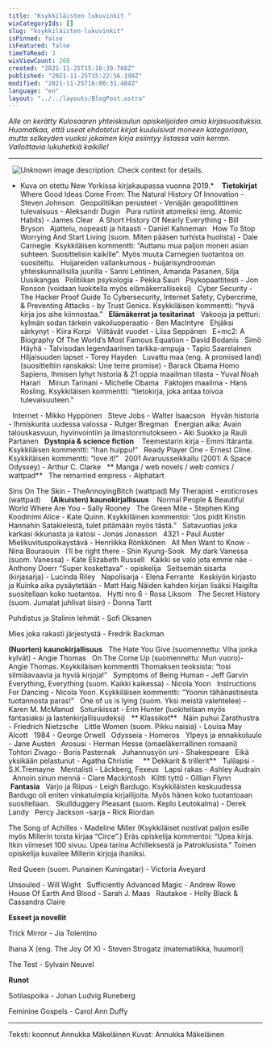 ```yaml
---
title: "Ksykkiläisten lukuvinkit "
wixCategoryIds: []
slug: "ksykkiläisten-lukuvinkit"
isPinned: false
isFeatured: false
timeToRead: 3
wixViewCount: 260
created: "2021-11-25T15:16:39.768Z"
published: "2021-11-25T15:22:56.198Z"
modified: "2021-11-25T16:00:31.484Z"
language: "en"
layout: "../../layouts/BlogPost.astro"
---
```

*Alle on kerätty Kulosaaren yhteiskoulun opiskelijoiden omia kirjasuosituksia. Huomatkaa, että useat ehdotetut kirjat kuuluisivat moneen kategoriaan, mutta selkeyden vuoksi jokainen kirja esiintyy listassa vain kerran. Valloittavia lukuhetkiä kaikille!*

---
&nbsp;
![Unknown image description. Check context for details.](https://static.wixstatic.com/media/18093e_2af8dd81f7b749109f4ec54fef202e62~mv2.jpg) <!-- Original name: kirjahylly.jpg -->
* Kuva on otettu New Yorkissa kirjakaupassa vuonna 2019.*
&nbsp;
&nbsp;**Tietokirjat**
&nbsp;
Where Good Ideas Come From: The Natural History Of Innovation - Steven Johnson
&nbsp;
Geopolitiikan perusteet - Venäjän geopoliittinen tulevaisuus - Aleksandr Dugin
&nbsp;
Pura rutiinit atomeiksi (eng. Atomic Habits) - James Clear
&nbsp;
A Short History Of Nearly Everything - Bill Bryson
&nbsp;
Ajattelu, nopeasti ja hitaasti - Daniel Kahneman
&nbsp;
How To Stop Worrying And Start Living (suom. Miten pääsen turhista huolista) - Dale Carnegie. Ksykkiläisen kommentti: “Auttanu mua paljon monen asian suhteen. Suosittelisin kaikille”. Myös muuta Carnegien tuotantoa on suositeltu.
&nbsp;
Huijareiden vallankumous - huijarisyndrooman yhteiskunnallisilla juurilla - Sanni Lehtinen, Amanda Pasanen, Silja Uusikangas
&nbsp;
Politiikan psykologia - Pekka Sauri
&nbsp;
Psykopaattitesti - Jon Ronson (voidaan luokitella myös elämäkerralliseksi)
&nbsp;
Cyber Security - The Hacker Proof Guide To Cybersecurity, Internet Safety, Cybercrime, &amp; Preventing Attacks  - by Trust Genics. Ksykkiläisen kommentti: “hyvä kirja jos aihe kiinnostaa.”
&nbsp;
**Elämäkerrat ja tositarinat**
&nbsp;
Vakooja ja petturi: kylmän sodan tärkein vakoiluoperaatio - Ben MacIntyre
&nbsp;
Ehjäksi särkynyt - Kiira Korpi
&nbsp;
Viiltävät vuodet - Liisa Seppänen
&nbsp;
E=mc2: A Biography Of The World’s Most Famous Equation - David Bodanis
&nbsp;
Simö Häyhä - Talvisodan legendaarinen tarkka-ampuja - Tapio Saarelainen
&nbsp;
Hiljaisuuden lapset - Torey Hayden
&nbsp;
Luvattu maa (eng. A promised land) (suositteltiin ranskaksi: Une terre promise) - Barack Obama
Homo Sapiens, Ihmisen lyhyt historia &amp; 21 oppia maailman tilasta - Yuval Noah Harari&nbsp;
&nbsp;
Minun Tarinani - Michelle Obama
&nbsp;
Faktojen maailma - Hans Rosling. Ksykkiläisen kommentti: “tietokirja, joka antaa toivoa tulevaisuuteen.”

&nbsp;
Internet - Mikko Hyppönen
&nbsp;
Steve Jobs - Walter Isaacson
&nbsp;
Hyvän historia - Ihmiskunta uudessa valossa - Rutger Bregman
&nbsp;
Energian aika: Avain talouskasvuun, hyvinvointiin ja ilmastonmutokseen - Aki Suokko ja Rauli Partanen
&nbsp;
**Dystopia &amp; science fiction**
&nbsp;&nbsp;
Teemestarin kirja - Emmi Itäranta. Ksykkiläisen kommentti: “ihan huippu!”
&nbsp;
Ready Player One - Ernest Cline. Ksykkiläisen kommentti: “love it!”
&nbsp;
2001 Avaruusseikkailu (2001: A Space Odyssey) - Arthur C. Clarke
&nbsp;
** Manga / web novels / web comics / wattpad**
&nbsp;
The remarried empress - Alphatart

Sins On The Skin - TheAnnoyingBitch (wattpad)
My Therapist - eroticroses (wattpad)
&nbsp;
&nbsp;
**(Aikuisten) kaunokirjallisuus**
&nbsp;&nbsp;
Normal People &amp;  Beautiful World Where Are You - Sally Rooney
&nbsp;
The Green Mile - Stephen King
&nbsp;
Koodinimi Alice - Kate Quinn. Ksykkiläinen kommentoi: “Jos pidit Kristin Hannahin Satakielestä, tulet pitämään myös tästä.”
&nbsp;
Satavuotias joka karkasi ikkunasta ja katosi - Jonas Jonasson
&nbsp;
4321 - Paul Auster
&nbsp;
Mielikuvituspoikaystävä - Henriikka Rönkkönen
&nbsp;
All Men Want to Know - Nina Bouraouin
&nbsp;
I’ll be right there - Shin Kyung-Sook
&nbsp;
My dark Vanessa (suom. Vanessa) - Kate Elizabeth Russell
&nbsp;
Kaikki se valo jota emme näe - Anthony Doerr
	“Super koskettava” - opiskelija
&nbsp;
Seitsemän sisarta (kirjasarja) - Lucinda Riley
&nbsp;
Napolisarja - Elena Ferrante
&nbsp;
Keskiyön kirjasto ja Kuinka aika pysäytetään - Matt Haig
	Näiden kahden kirjan lisäksi Haigilta suositellaan koko tuotantoa.
&nbsp;
Hytti nro 6 - Rosa Liksom
&nbsp;
The Secret History (suom. Jumalat juhlivat öisin) - Donna Tartt

Puhdistus ja Stalinin lehmät - Sofi Oksanen

Mies joka rakasti järjestystä - Fredrik Backman

**(Nuorten) kaunokirjallisuus**
&nbsp;
The Hate You Give (suomennettu: Viha jonka kylvät) - Angie Thomas
&nbsp;
On The Come Up (suomennettu: Mun vuoro)-  Angie Thomas. Ksykkiläisen kommentti Thomaksen teoksista: “tosi silmiäavaavia ja hyviä kirjoja!”
&nbsp;
Symptoms of Being Human - Jeff Garvin
&nbsp;
Everything, Everything (suom. Kaikki kaikessa) - Nicola Yoon
&nbsp;
Instructions For Dancing - Nicola Yoon. Ksykkiläisen kommentti: “Yoonin tähänastisesta tuotannosta paras!”
&nbsp;
One of us is lying (suom. Yksi meistä valehtelee) - Karen M. McManud
&nbsp;
Soturikissat - Erin Hunter  (luokitellaan myös fantasiaksi ja lastenkirjallisuudeksi)
&nbsp;
** Klassikot**
&nbsp;
Näin puhui Zarathustra - Friedrich Nietzsche
&nbsp;
Little Women (suom. Pikku naisia) - Louisa May Alcott
&nbsp;
1984 - George Orwell
&nbsp;
Odysseia - Homeros
&nbsp;
Ylpeys ja ennakkoluulo - Jane Austen
&nbsp;
Arosusi - Herman Hesse (omaeläkerrallinen romaani)
&nbsp;
Tohtori Zivago - Boris Pasternak
&nbsp;
Juhannusyön uni - Shakespeare
&nbsp;
Eikä yksikään pelastunut - Agatha Christie
&nbsp;
&nbsp;
** Dekkarit &amp; trillerit**
&nbsp;
Tulilapsi - S.K.Tremayne
&nbsp;
Mentalisti - Läckberg, Fexeus
&nbsp;
Lapsi rakas - Ashley Audrain
&nbsp;
Annoin sinun mennä - Clare Mackintosh
&nbsp;
Kiltti tyttö - Gillian Flynn
&nbsp;
&nbsp;
&nbsp;**Fantasia**
&nbsp;
Varjo ja Riipus - Leigh Bardugo. Ksykkiläisten keskuudessa Bardugo oli eniten vinkatuimpia kirjailijoita. Myös hänen koko tuotantoaan suositellaan.
&nbsp;
Skullduggery Pleasant (suom. Keplo Leutokalma) - Derek Landy
&nbsp;
Percy Jackson -sarja - Rick Riordan

The Song of Achilles - Madeline Miller (Ksykkiläiset nostivat paljon esille myös Millerin toista kirjaa “Circe”.) Eräs opiskelija kommentoi: “Upea kirja. Itkin viimeset 100 sivuu. Upea tarina Achilleksestä ja Patroklusista.” Toinen opiskelija kuvailee Millerin kirjoja ihaniksi.

Red Queen (suom. Punainen Kuningatar) - Victoria Aveyard

Unsouled - Will Wight
&nbsp;
Sufficiently Advanced Magic - Andrew Rowe
&nbsp;
House Of Earth And Blood - Sarah J. Maas
&nbsp;
Rautakoe - Holly Black &amp; Cassandra Claire

**Esseet ja novellit**

Trick Mirror - Jia Tolentino

Ihana X (eng. The Joy Of X) - Steven Strogatz (matematiikka, huumori)

The Test - Sylvain Neuvel

**Runot**

Sotilaspoika - Johan Ludvig Runeberg

Feminine Gospels - Carol Ann Duffy

---

Teksti: koonnut Annukka Mäkeläinen
Kuvat: Annukka Mäkeläinen

